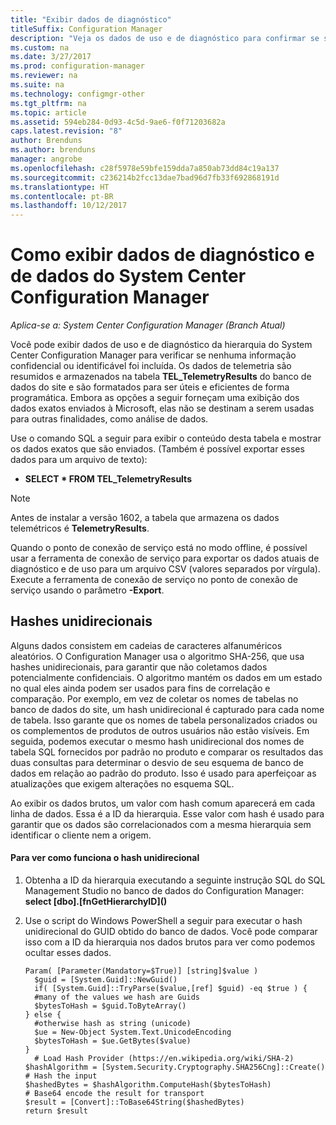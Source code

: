 ```yaml
---
title: "Exibir dados de diagnóstico"
titleSuffix: Configuration Manager
description: "Veja os dados de uso e de diagnóstico para confirmar se sua hierarquia do System Center Configuration Manager não contém nenhuma informação confidencial."
ms.custom: na
ms.date: 3/27/2017
ms.prod: configuration-manager
ms.reviewer: na
ms.suite: na
ms.technology: configmgr-other
ms.tgt_pltfrm: na
ms.topic: article
ms.assetid: 594eb284-0d93-4c5d-9ae6-f0f71203682a
caps.latest.revision: "8"
author: Brenduns
ms.author: brenduns
manager: angrobe
ms.openlocfilehash: c28f5978e59bfe159dda7a850ab73dd84c19a137
ms.sourcegitcommit: c236214b2fcc13dae7bad96d7fb33f692868191d
ms.translationtype: HT
ms.contentlocale: pt-BR
ms.lasthandoff: 10/12/2017
---
```

# <a name="how-to-view-diagnostics-and-usage-data-for-system-center-configuration-manager"></a>Como exibir dados de diagnóstico e de dados do System Center Configuration Manager

*Aplica-se a: System Center Configuration Manager (Branch Atual)*

Você pode exibir dados de uso e de diagnóstico da hierarquia do System Center Configuration Manager para verificar se nenhuma informação confidencial ou identificável foi incluída. Os dados de telemetria são resumidos e armazenados na tabela **TEL_TelemetryResults** do banco de dados do site e são formatados para ser úteis e eficientes de forma programática. Embora as opções a seguir forneçam uma exibição dos dados exatos enviados à Microsoft, elas não se destinam a serem usadas para outras finalidades, como análise de dados.  

Use o comando SQL a seguir para exibir o conteúdo desta tabela e mostrar os dados exatos que são enviados. (Também é possível exportar esses dados para um arquivo de texto):  

-   **SELECT \* FROM TEL_TelemetryResults**  

> [!NOTE]  
>  Antes de instalar a versão 1602, a tabela que armazena os dados telemétricos é **TelemetryResults**.  

Quando o ponto de conexão de serviço está no modo offline, é possível usar a ferramenta de conexão de serviço para exportar os dados atuais de diagnóstico e de uso para um arquivo CSV (valores separados por vírgula). Execute a ferramenta de conexão de serviço no ponto de conexão de serviço usando o parâmetro **-Export**.  

##  <a name="bkmk_hashes"></a> Hashes unidirecionais  
Alguns dados consistem em cadeias de caracteres alfanuméricos aleatórios. O Configuration Manager usa o algoritmo SHA-256, que usa hashes unidirecionais, para garantir que não coletamos dados potencialmente confidenciais. O algoritmo mantém os dados em um estado no qual eles ainda podem ser usados para fins de correlação e comparação. Por exemplo, em vez de coletar os nomes de tabelas no banco de dados do site, um hash unidirecional é capturado para cada nome de tabela. Isso garante que os nomes de tabela personalizados criados ou os complementos de produtos de outros usuários não estão visíveis. Em seguida, podemos executar o mesmo hash unidirecional dos nomes de tabela SQL fornecidos por padrão no produto e comparar os resultados das duas consultas para determinar o desvio de seu esquema de banco de dados em relação ao padrão do produto. Isso é usado para aperfeiçoar as atualizações que exigem alterações no esquema SQL.  

Ao exibir os dados brutos, um valor com hash comum aparecerá em cada linha de dados. Essa é a ID da hierarquia. Esse valor com hash é usado para garantir que os dados são correlacionados com a mesma hierarquia sem identificar o cliente nem a origem.  

#### <a name="to-see-how-the-one-way-hash-works"></a>Para ver como funciona o hash unidirecional  

1.  Obtenha a ID da hierarquia executando a seguinte instrução SQL do SQL Management Studio no banco de dados do Configuration Manager: **select [dbo].[fnGetHierarchyID]\(\)**  

2.  Use o script do Windows PowerShell a seguir para executar o hash unidirecional do GUID obtido do banco de dados. Você pode comparar isso com a ID da hierarquia nos dados brutos para ver como podemos ocultar esses dados.  

    ```  
    Param( [Parameter(Mandatory=$True)] [string]$value )  
      $guid = [System.Guid]::NewGuid()  
      if( [System.Guid]::TryParse($value,[ref] $guid) -eq $true ) {  
      #many of the values we hash are Guids  
      $bytesToHash = $guid.ToByteArray()  
    } else {  
      #otherwise hash as string (unicode)  
      $ue = New-Object System.Text.UnicodeEncoding  
      $bytesToHash = $ue.GetBytes($value)   
    }  
      # Load Hash Provider (https://en.wikipedia.org/wiki/SHA-2)   
    $hashAlgorithm = [System.Security.Cryptography.SHA256Cng]::Create()    
    # Hash the input   
    $hashedBytes = $hashAlgorithm.ComputeHash($bytesToHash)              
    # Base64 encode the result for transport   
    $result = [Convert]::ToBase64String($hashedBytes)    
    return $result   
    ```  
